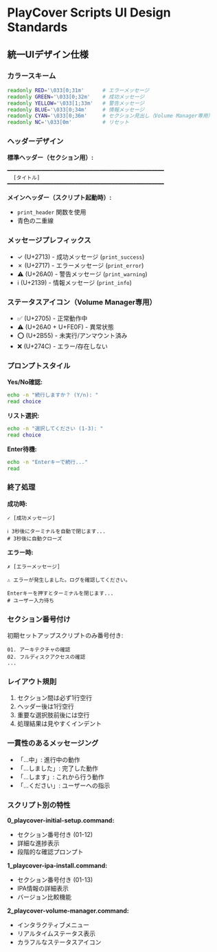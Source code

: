 # PlayCover Scripts UI Design Standards

## 統一UIデザイン仕様

### カラースキーム

```bash
readonly RED='\033[0;31m'      # エラーメッセージ
readonly GREEN='\033[0;32m'    # 成功メッセージ
readonly YELLOW='\033[1;33m'   # 警告メッセージ
readonly BLUE='\033[0;34m'     # 情報メッセージ
readonly CYAN='\033[0;36m'     # セクション見出し（Volume Manager専用）
readonly NC='\033[0m'          # リセット
```

### ヘッダーデザイン

**標準ヘッダー（セクション用）:**
```
━━━━━━━━━━━━━━━━━━━━━━━━━━━━━━━━━━━━━━━━━━━━━━━━━━━
  [タイトル]
━━━━━━━━━━━━━━━━━━━━━━━━━━━━━━━━━━━━━━━━━━━━━━━━━━━
```

**メインヘッダー（スクリプト起動時）:**
- `print_header` 関数を使用
- 青色の二重線

### メッセージプレフィックス

- ✓ (U+2713) - 成功メッセージ (`print_success`)
- ✗ (U+2717) - エラーメッセージ (`print_error`)
- ⚠ (U+26A0) - 警告メッセージ (`print_warning`)
- ℹ (U+2139) - 情報メッセージ (`print_info`)

### ステータスアイコン（Volume Manager専用）

- ✅ (U+2705) - 正常動作中
- ⚠️ (U+26A0 + U+FE0F) - 異常状態
- ⭕ (U+2B55) - 未実行/アンマウント済み
- ❌ (U+274C) - エラー/存在しない

### プロンプトスタイル

**Yes/No確認:**
```bash
echo -n "続行しますか？ (Y/n): "
read choice
```

**リスト選択:**
```bash
echo -n "選択してください (1-3): "
read choice
```

**Enter待機:**
```bash
echo -n "Enterキーで続行..."
read
```

### 終了処理

**成功時:**
```
✓ [成功メッセージ]

ℹ 3秒後にターミナルを自動で閉じます...
# 3秒後に自動クローズ
```

**エラー時:**
```
✗ [エラーメッセージ]

⚠ エラーが発生しました。ログを確認してください。

Enterキーを押すとターミナルを閉じます...
# ユーザー入力待ち
```

### セクション番号付け

初期セットアップスクリプトのみ番号付き:
```
01. アーキテクチャの確認
02. フルディスクアクセスの確認
...
```

### レイアウト規則

1. セクション間は必ず1行空行
2. ヘッダー後は1行空行
3. 重要な選択肢前後には空行
4. 処理結果は見やすくインデント

### 一貫性のあるメッセージング

- 「...中」: 進行中の動作
- 「...しました」: 完了した動作
- 「...します」: これから行う動作
- 「...ください」: ユーザーへの指示

### スクリプト別の特性

**0_playcover-initial-setup.command:**
- セクション番号付き (01-12)
- 詳細な進捗表示
- 段階的な確認プロンプト

**1_playcover-ipa-install.command:**
- セクション番号付き (01-13)
- IPA情報の詳細表示
- バージョン比較機能

**2_playcover-volume-manager.command:**
- インタラクティブメニュー
- リアルタイムステータス表示
- カラフルなステータスアイコン
